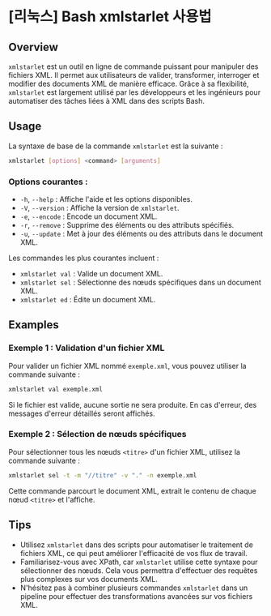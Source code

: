 # [리눅스] Bash xmlstarlet 사용법

## Overview
`xmlstarlet` est un outil en ligne de commande puissant pour manipuler des fichiers XML. Il permet aux utilisateurs de valider, transformer, interroger et modifier des documents XML de manière efficace. Grâce à sa flexibilité, `xmlstarlet` est largement utilisé par les développeurs et les ingénieurs pour automatiser des tâches liées à XML dans des scripts Bash.

## Usage
La syntaxe de base de la commande `xmlstarlet` est la suivante :

```bash
xmlstarlet [options] <command> [arguments]
```

### Options courantes :
- `-h`, `--help` : Affiche l'aide et les options disponibles.
- `-V`, `--version` : Affiche la version de `xmlstarlet`.
- `-e`, `--encode` : Encode un document XML.
- `-r`, `--remove` : Supprime des éléments ou des attributs spécifiés.
- `-u`, `--update` : Met à jour des éléments ou des attributs dans le document XML.

Les commandes les plus courantes incluent :
- `xmlstarlet val` : Valide un document XML.
- `xmlstarlet sel` : Sélectionne des nœuds spécifiques dans un document XML.
- `xmlstarlet ed` : Édite un document XML.

## Examples
### Exemple 1 : Validation d'un fichier XML
Pour valider un fichier XML nommé `exemple.xml`, vous pouvez utiliser la commande suivante :

```bash
xmlstarlet val exemple.xml
```

Si le fichier est valide, aucune sortie ne sera produite. En cas d'erreur, des messages d'erreur détaillés seront affichés.

### Exemple 2 : Sélection de nœuds spécifiques
Pour sélectionner tous les nœuds `<titre>` d'un fichier XML, utilisez la commande suivante :

```bash
xmlstarlet sel -t -m "//titre" -v "." -n exemple.xml
```

Cette commande parcourt le document XML, extrait le contenu de chaque nœud `<titre>` et l'affiche.

## Tips
- Utilisez `xmlstarlet` dans des scripts pour automatiser le traitement de fichiers XML, ce qui peut améliorer l'efficacité de vos flux de travail.
- Familiarisez-vous avec XPath, car `xmlstarlet` utilise cette syntaxe pour sélectionner des nœuds. Cela vous permettra d'effectuer des requêtes plus complexes sur vos documents XML.
- N'hésitez pas à combiner plusieurs commandes `xmlstarlet` dans un pipeline pour effectuer des transformations avancées sur vos fichiers XML.